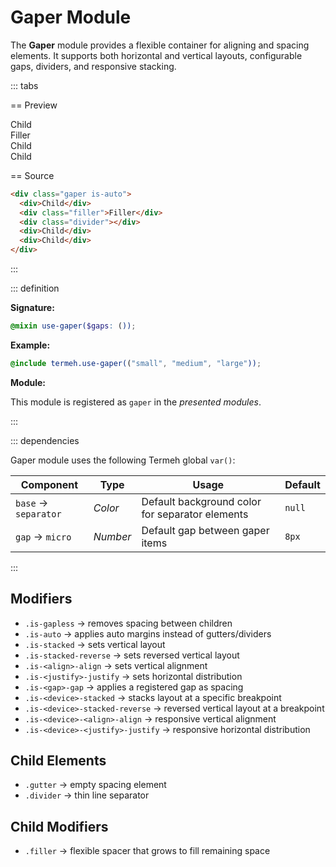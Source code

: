 # Gaper Module

The **Gaper** module provides a flexible container for aligning and spacing elements.
It supports both horizontal and vertical layouts, configurable gaps, dividers, and responsive stacking.

::: tabs

== Preview

<!-- markdownlint-disable MD033 -->
<Preview height="3rem">
  <div class="demo">
    <div class="gaper is-auto">
      <div class="placeholder is-light">Child</div>
      <div class="placeholder is-item filler">Filler</div>
      <div class="divider"></div>
      <div class="placeholder is-light">Child</div>
      <div class="placeholder is-light">Child</div>
    </div>
  </div>
</Preview>
<!-- markdownlint-enable MD033 -->

== Source

```html
<div class="gaper is-auto">
  <div>Child</div>
  <div class="filler">Filler</div>
  <div class="divider"></div>
  <div>Child</div>
  <div>Child</div>
</div>
```

:::

::: definition

**Signature:**

```scss
@mixin use-gaper($gaps: ());
```

**Example:**

```scss
@include termeh.use-gaper(("small", "medium", "large"));
```

**Module:**

This module is registered as `gaper` in the _presented modules_.

:::

::: dependencies

Gaper module uses the following Termeh global `var()`:

| Component            | Type     | Usage                                           | Default |
| -------------------- | -------- | ----------------------------------------------- | ------- |
| `base` → `separator` | _Color_  | Default background color for separator elements | `null`  |
| `gap` → `micro`      | _Number_ | Default gap between gaper items                 | `8px`   |

:::

## Modifiers

- `.is-gapless` → removes spacing between children
- `.is-auto` → applies auto margins instead of gutters/dividers
- `.is-stacked` → sets vertical layout
- `.is-stacked-reverse` → sets reversed vertical layout
- `.is-<align>-align` → sets vertical alignment
- `.is-<justify>-justify` → sets horizontal distribution
- `.is-<gap>-gap` → applies a registered gap as spacing
- `.is-<device>-stacked` → stacks layout at a specific breakpoint
- `.is-<device>-stacked-reverse` → reversed vertical layout at a breakpoint
- `.is-<device>-<align>-align` → responsive vertical alignment
- `.is-<device>-<justify>-justify` → responsive horizontal distribution

## Child Elements

- `.gutter` → empty spacing element
- `.divider` → thin line separator

## Child Modifiers

- `.filler` → flexible spacer that grows to fill remaining space
